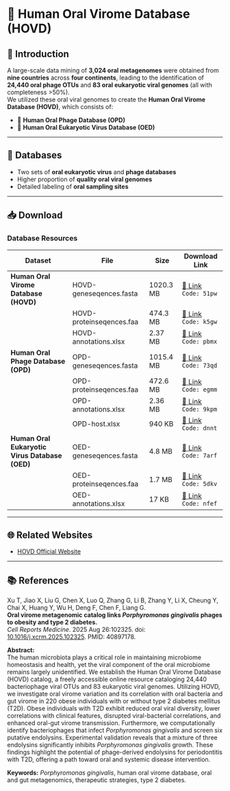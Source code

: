 # 🦠 Human Oral Virome Database (HOVD)

## 📖 Introduction
A large-scale data mining of **3,024 oral metagenomes** were obtained from **nine countries** across **four continents**, leading to the identification of **24,440 oral phage OTUs** and **83 oral eukaryotic viral genomes** (all with completeness >50%).  
We utilized these oral viral genomes to create the **Human Oral Virome Database (HOVD)**, which consists of:  
- 🧬 **Human Oral Phage Database (OPD)**  
- 🧫 **Human Oral Eukaryotic Virus Database (OED)**  

---

## 📂 Databases
- Two sets of **oral eukaryotic virus** and **phage databases**  
- Higher proportion of **quality oral viral genomes**  
- Detailed labeling of **oral sampling sites**  

---

## 📥 Download

### Database Resources

| Dataset | File | Size | Download Link |
|---------|------|------|---------------|
| **Human Oral Virome Database (HOVD)** | HOVD-geneseqences.fasta | 1020.3 MB | [🔗 Link](https://pan.baidu.com/s/1rflJowDQxpFINrCxNZrtbg) `Code: 51pw` |
|  | HOVD-proteinseqences.faa | 474.3 MB | [🔗 Link](https://pan.baidu.com/s/1rylSzYK55s2G9YoGIRVoPw) `Code: k5gw` |
|  | HOVD-annotations.xlsx | 2.37 MB | [🔗 Link](https://pan.baidu.com/s/16WGViMWseXAMHQGT378VdA) `Code: pbmx` |
| **Human Oral Phage Database (OPD)** | OPD-geneseqences.fasta | 1015.4 MB | [🔗 Link](https://pan.baidu.com/s/1nJpeq-uD2OH6ULESW_QTfA) `Code: 73qd` |
|  | OPD-proteinseqences.faa | 472.6 MB | [🔗 Link](https://pan.baidu.com/s/1dQvNGO5-WbpUmlJK5x8knA) `Code: egmm` |
|  | OPD-annotations.xlsx | 2.36 MB | [🔗 Link](https://pan.baidu.com/s/1aLZ58U50nPDK91uBZQOVfA) `Code: 9kpm` |
|  | OPD-host.xlsx | 940 KB | [🔗 Link](https://pan.baidu.com/s/1G8EeuD1RUkwvQacjorgrJw) `Code: dnnt` |
| **Human Oral Eukaryotic Virus Database (OED)** | OED-geneseqences.fasta | 4.8 MB | [🔗 Link](https://pan.baidu.com/s/189LF6m-2pcbE1vhUP6tEfw) `Code: 7arf` |
|  | OED-proteinseqences.faa | 1.7 MB | [🔗 Link](https://pan.baidu.com/s/11hSV568PhmVSZNqIqcVguw) `Code: 5dkv` |
|  | OED-annotations.xlsx | 17 KB | [🔗 Link](https://pan.baidu.com/s/1ceK02f9019affGLfQ2TC-w) `Code: nfef` |

---

## 🌐 Related Websites
- [HOVD Official Website](https://hovd.org/)

---

## 📚 References
Xu T, Jiao X, Liu G, Chen X, Luo Q, Zhang G, Li B, Zhang Y, Li X, Cheung Y, Chai X, Huang Y, Wu H, Deng F, Chen F, Liang G.  
**Oral virome metagenomic catalog links *Porphyromonas gingivalis* phages to obesity and type 2 diabetes.**  
_Cell Reports Medicine_. 2025 Aug 26:102325. doi: [10.1016/j.xcrm.2025.102325](https://doi.org/10.1016/j.xcrm.2025.102325). PMID: 40897178.  

**Abstract:**  
The human microbiota plays a critical role in maintaining microbiome homeostasis and health, yet the viral component of the oral microbiome remains largely unidentified. We establish the Human Oral Virome Database (HOVD) catalog, a freely accessible online resource cataloging 24,440 bacteriophage viral OTUs and 83 eukaryotic viral genomes. Utilizing HOVD, we investigate oral virome variation and its correlation with oral bacteria and gut virome in 220 obese individuals with or without type 2 diabetes mellitus (T2D). Obese individuals with T2D exhibit reduced oral viral diversity, lower correlations with clinical features, disrupted viral-bacterial correlations, and enhanced oral-gut virome transmission. Furthermore, we computationally identify bacteriophages that infect *Porphyromonas gingivalis* and screen six putative endolysins. Experimental validation reveals that a mixture of three endolysins significantly inhibits *Porphyromonas gingivalis* growth. These findings highlight the potential of phage-derived endolysins for periodontitis with T2D, offering a path toward oral and systemic disease intervention.

**Keywords:** *Porphyromonas gingivalis*, human oral virome database, oral and gut metagenomics, therapeutic strategies, type 2 diabetes.
